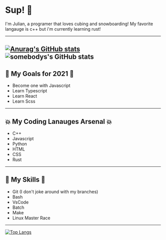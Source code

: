 # Sup! :wave:

I'm Julian, a programer that loves cubing and snowboarding! My favorite langauge is c++ but i'm currently learning rust!

---

[![Anurag's GitHub stats](https://github-readme-stats.vercel.app/api?username=Wolfdesroyer8&theme=onedark)](https://github.com/anuraghazra/github-readme-stats)
![somebodys's GitHub stats](https://github-profile-trophy.vercel.app/?username=Wolfdesroyer8&theme=onedark&&margin-w=12&column=6&rank=SSS,SS,S,AAA,AA,A,B,C&no-frame=true)
---

## :tada: My Goals for 2021 :tada:

- Become one with Javascript
- Learn Typescript
- Learn React
- Learn Scss

---

## :boom: My Coding Lanauges Arsenal :boom:

- C++
- Javascript
- Python
- HTML
- CSS
- Rust

---

## :muscle: My Skills :muscle:

- Git (I don't joke around with my branches)
- Bash
- VsCode
- Batch
- Make
- Linux Master Race

---

[![Top Langs](https://github-readme-stats.vercel.app/api/top-langs/?username=Wolfdesroyer8&theme=dracula&langs_count=8)](https://github.com/anuraghazra/github-readme-stats)
